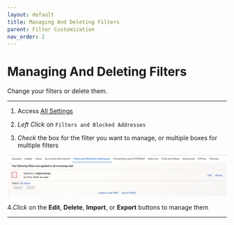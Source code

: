 ```yaml
---
layout: default
title: Managing And Deleting Filters
parent: Filter Customization
nav_order: 2
---
```


# Managing And Deleting Filters

Change your filters or delete them.

---

1. Access <a href="https://joonior-programmer.github.io/Gmail_Docs/docs/basics#accessing-all-settings" target="_blank">All Settings</a>

2. *Left Click* on ```Filters and Blocked Addresses```

3. *Check* the box for the filter you want to manage, or multiple boxes for multiple filters

<img src = "https://github.com/Joonior-Programmer/Gmail_Docs/blob/master/assets/images/filterImg/filterManagement.png?raw=true">

4.*Click* on the **Edit**, **Delete**, **Import**, or **Export** buttons to manage them

---